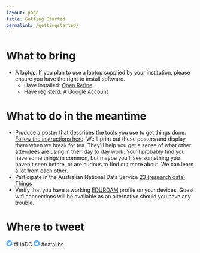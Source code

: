 ```yaml
---
layout: page
title: Getting Started
permalink: /gettingstarted/
---
```


# What to bring

* A laptop.  If you plan to use a laptop supplied by your institution, please ensure you have the right to install software.
  * Have installed: [Open Refine](http://openrefine.org/)  
  * Have registerd: A [Google Account](https://accounts.google.com/signup)

# What to do in the meantime

* Produce a poster that describes the tools you use to get things done. [Follow the instructions here](https://docs.google.com/presentation/d/1FWPtfUX33FohkcUeyvg0ENcg2Iz999ITXXR_hXANICI/edit?usp=sharing "Poster instructions"). We'll print out these posters and display them when we break for tea. They'll help you get a sense of what other attendees are using in their day to day work. You'll probably find you have some things in common, but maybe you'll see something you haven't seen before, or are curious to find out more about. We can learn a lot from each other.
* Participate in the Australian National Data Service [23 (research data) Things](http://ands.org.au/partners-and-communities/23-research-data-things)
* Verify that you have a working [EDUROAM](https://www.eduroam.org/) profile on your devices. Guest wifi connections will be available as an alternative should you have any trouble.

# Where to tweet

[![alt text][1]][2] #LibDC
[![alt text][1]][3] #datalibs

[1]: https://raw.githubusercontent.com/librarydatacarpentry/librarydatacarpentry.github.io/master/speakers/images/1462785121_social-twitter-circle.png
[2]: https://twitter.com/#LibDC
[3]: https://twitter.com/#datalibs

